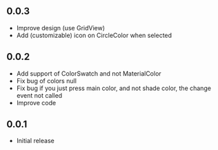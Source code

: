## 0.0.3

* Improve design (use GridView)
* Add (customizable) icon on CircleColor when selected

## 0.0.2

* Add support of ColorSwatch and not MaterialColor
* Fix bug of colors null
* Fix bug if you just press main color, and not shade color, the change event not called
* Improve code

## 0.0.1

* Initial release